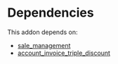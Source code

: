 # Dependencies

This addon depends on:

- [sale_management](https://github.com/bringout/oca-ocb-sale/tree/180760d29eed276994d9dc061dc7089d5bfe0014/odoo-bringout-oca-ocb-sale_management)
- [account_invoice_triple_discount](https://github.com/bringout/oca-financial)
